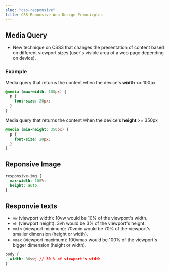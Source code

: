 ```yaml
---
slug: "css-responsive"
title: CSS Reponsive Web Design Princicples
---
```


## Media Query

- New technique on CSS3 that changes the presentation of content based on different viewport sizes (user's visible area of a web page depending on device).

### Example

Media query that returns the content when the device's **width** <= 100px

```css
@media (max-width: 100px) {
  p {
    font-size: 20px;
  }
}
```

Media query that returns the content when the device's **height** >= 350px

```css
@media (min-height: 350px) {
  p {
    font-size: 20px;
  }
}
```

## Reponsive Image

```css
responsive-img {
  max-width: 100%;
  height: auto;
}
```

## Responvie texts

- `vw` (viewport width): 10vw would be 10% of the viewport's width.
- `vh` (viewport height): 3vh would be 3% of the viewport's height.
- `vmin` (viewport minimum): 70vmin would be 70% of the viewport's smaller dimension (height or width).
- `vmax` (viewport maximum): 100vmax would be 100% of the viewport's bigger dimension (height or width).

```css
body {
  width: 30vw; // 30 % of viewport's width
}
```
